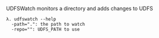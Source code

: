 UDFSWatch monitors a directory and adds changes to UDFS

```
λ. udfswatch --help
  -path=".": the path to watch
  -repo="": UDFS_PATH to use
```
